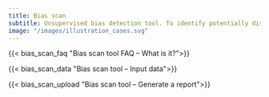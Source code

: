 ```yaml
---
title: Bias scan
subtitle: Unsupervised bias detection tool. To identify potentially discriminated groups of similar users in AI systems. Including qualitative approach how to assess quantitative disparities.
image: "/images/illustration_cases.svg"
---
```

{{< bias_scan_faq "Bias scan tool FAQ – What is it?">}} 

{{< bias_scan_data "Bias scan tool – Input data">}} 

{{< bias_scan_upload "Bias scan tool – Generate a report">}} 